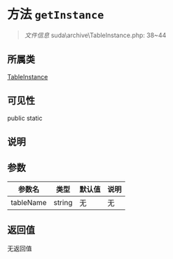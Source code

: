 # 方法 `getInstance`

> *文件信息* suda\archive\TableInstance.php: 38~44

## 所属类 

[TableInstance](../TableInstance.md)

## 可见性

 public static

## 说明



## 参数


| 参数名 | 类型 | 默认值 | 说明 |
|--------|-----|-------|-------|
| tableName |  string | 无 | 无 |



## 返回值

无返回值
